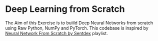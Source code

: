 # Deep Learning from Scratch
The Aim of this Exercise is to buiild Deep Neural Networks from scratch using Raw Python, NumPy and PyTorch. This codebase is inspired by [Neural Network From Scratch by Sentdex](https://www.youtube.com/watch?v=Wo5dMEP_BbI&list=PLQVvvaa0QuDcjD5BAw2DxE6OF2tius3V3) playlist.
